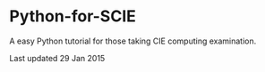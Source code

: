 # Python-for-SCIE

A easy Python tutorial for those taking CIE computing examination.

Last updated 29 Jan 2015
